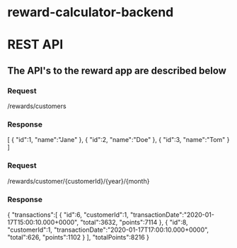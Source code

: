 # reward-calculator-backend
# REST API
## The API's to the reward app are described below

### Request
/rewards/customers

### Response
[
   {
      "id":1,
      "name":"Jane"
   },
   {
      "id":2,
      "name":"Doe"
   },
   {
      "id":3,
      "name":"Tom"
   }
]

### Request
/rewards/customer/{customerId}/{year}/{month}

### Response
{
   "transactions":[
      {
         "id":6,
         "customerId":1,
         "transactionDate":"2020-01-17T15:00:10.000+0000",
         "total":3632,
         "points":7114
      },
      {
         "id":8,
         "customerId":1,
         "transactionDate":"2020-01-17T17:00:10.000+0000",
         "total":626,
         "points":1102
      }
   ],
   "totalPoints":8216
}
